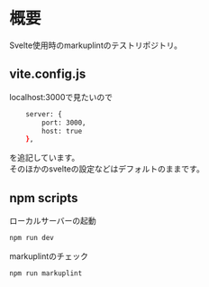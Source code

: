 # 概要

Svelte使用時のmarkuplintのテストリポジトリ。  

## vite.config.js

localhost:3000で見たいので

```bash
	server: {
		port: 3000,
		host: true
	},
```

を追記しています。  
そのほかのsvelteの設定などはデフォルトのままです。

## npm scripts

ローカルサーバーの起動
```bash
npm run dev
```

markuplintのチェック
```bash
npm run markuplint
```
